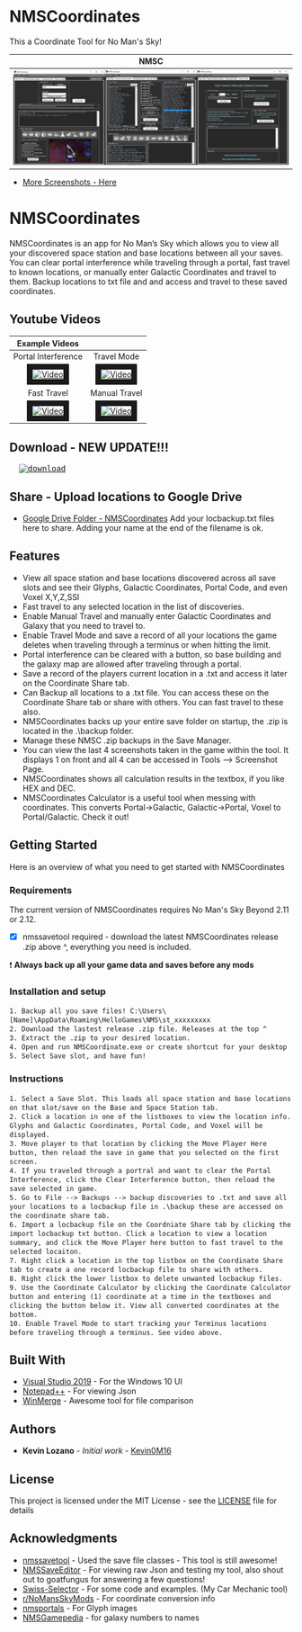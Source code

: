 # NMSCoordinates
This a Coordinate Tool for No Man's Sky!

|               NMSC                        |
|                :---:                      |
|       <img src= "Cover_Photo.png"/>       |

* [More Screenshots - Here](./images)

# NMSCoordinates

NMSCoordinates is an app for No Man’s Sky which allows you to view all your discovered space station and base locations between all your saves.
You can clear portal interference while traveling through a portal, fast travel to known locations, or manually enter Galactic Coordinates and travel to them.
Backup locations to txt file and and access and travel to these saved coordinates.

## Youtube Videos

|Example Videos|  |
|:---:|:---:|
|Portal Interference|Travel Mode|
|<a href="http://www.youtube.com/watch?feature=player_embedded&v=-kipUjXrnOc" target="_blank"><img src="http://img.youtube.com/vi/-kipUjXrnOc/0.jpg" alt="Video" width="520" height="300" border="10" /></a>|<a href="http://www.youtube.com/watch?feature=player_embedded&v=LB7yqgLsW_0" target="_blank"><img src="http://img.youtube.com/vi/LB7yqgLsW_0/0.jpg" alt="Video" width="520" height="300" border="10" /></a>|
|Fast Travel|Manual Travel|
|<a href="http://www.youtube.com/watch?feature=player_embedded&v=ceSFVl9LFtI" target="_blank"><img src="http://img.youtube.com/vi/ceSFVl9LFtI/0.jpg" alt="Video" width="520" height="300" border="10" /></a>|<a href="http://www.youtube.com/watch?feature=player_embedded&v=Vx1xGk2TMIo" target="_blank"><img src="http://img.youtube.com/vi/Vx1xGk2TMIo/0.jpg" alt="Video" width="520" height="300" border="10" /></a>|


## Download - NEW UPDATE!!! 

<!--* Download will be available later today. -->

<pre>  <a href="https://github.com/Kevin0M16/NMSCoordinates/releases/latest/download/NMSCoordinates-v1.1.1.zip"><img src="https://img.shields.io/badge/dynamic/json.svg?label=download&url=https://api.github.com/repos/Kevin0M16/NMSCoordinates/releases/latest&query=$.assets[0].name&style=for-the-badge" alt="download"/></a></pre>

## Share - Upload locations to Google Drive

* [Google Drive Folder - NMSCoordinates](https://drive.google.com/open?id=0B0Tsv8SX6_GtR2hKNlhVcnBvMmc) Add your locbackup.txt files here to share. Adding your name at the end of the filename is ok.


## Features

* View all space station and base locations discovered across all save slots and see their Glyphs, Galactic Coordinates, Portal Code, and even Voxel X,Y,Z,SSI
* Fast travel to any selected location in the list of discoveries.
* Enable Manual Travel and manually enter Galactic Coordinates and Galaxy that you need to travel to.
* Enable Travel Mode and save a record of all your locations the game deletes when traveling through a terminus or when hitting the limit.
* Portal interference can be cleared with a button, so base building and the galaxy map are allowed after traveling through a portal.
* Save a record of the players current location in a .txt and access it later on the Coordinate Share tab.
* Can Backup all locations to a .txt file. You can access these on the Coordinate Share tab or share with others. You can fast travel to these also.
* NMSCoordinates backs up your entire save folder on startup, the .zip is located in the .\backup folder.
* Manage these NMSC .zip backups in the Save Manager.
* You can view the last 4 screenshots taken in the game within the tool. It displays 1 on front and all 4 can be accessed in Tools --> Screenshot Page.
* NMSCoordinates shows all calculation results in the textbox, if you like HEX and DEC.
* NMSCoordinates Calculator is a useful tool when messing with coordinates. This converts Portal->Galactic, Galactic->Portal, Voxel to Portal/Galactic. Check it out!

## Getting Started

Here is an overview of what you need to get started with NMSCoordinates

### Requirements

The current version of NMSCoordinates requires No Man's Sky Beyond 2.11 or 2.12.
 - [x] nmssavetool required - download the latest NMSCoordinates release .zip above ^, everything you need is included.

:exclamation: **Always back up all your game data and saves before any mods**

### Installation and setup

	1. Backup all you save files! C:\Users\[Name]\AppData\Roaming\HelloGames\NMS\st_xxxxxxxxx
	2. Download the lastest release .zip file. Releases at the top ^
	3. Extract the .zip to your desired location.
	4. Open and run NMSCoordinate.exe or create shortcut for your desktop
	5. Select Save slot, and have fun! 

### Instructions

	1. Select a Save Slot. This loads all space station and base locations on that slot/save on the Base and Space Station tab.
	2. Click a location in one of the listboxes to view the location info. Glyphs and Galactic Coordinates, Portal Code, and Voxel will be displayed.
	3. Move player to that location by clicking the Move Player Here button, then reload the save in game that you selected on the first screen.
	4. If you traveled through a portral and want to clear the Portal Interference, click the Clear Interference button, then reload the save selected in game.
	5. Go to File --> Backups --> backup discoveries to .txt and save all your locations to a locbackup file in .\backup these are accessed on the coordinate share tab.
	6. Import a locbackup file on the Coordniate Share tab by clicking the import locbackup txt button. Click a location to view a location summary, and click the Move Player here button to fast travel to the selected locaiton.
	7. Right click a location in the top listbox on the Coordinate Share tab to create a one record locbackup file to share with others.
	8. Right click the lower listbox to delete unwanted locbackup files.
	9. Use the Coordinate Calculator by clicking the Coordinate Calculator button and entering (1) coordinate at a time in the textboxes and clicking the button below it. View all converted coordinates at the bottom.
	10. Enable Travel Mode to start tracking your Terminus locations before traveling through a terminus. See video above.


## Built With

* [Visual Studio 2019](https://visualstudio.microsoft.com/downloads/) - For the Windows 10 UI
* [Notepad++](https://notepad-plus-plus.org/) - For viewing Json
* [WinMerge](https://winmerge.org/) - Awesome tool for file comparison

## Authors

* **Kevin Lozano** - *Initial work* - [Kevin0M16](https://github.com/Kevin0M16)

## License

This project is licensed under the MIT License - see the [LICENSE](/LICENSE.txt) file for details

## Acknowledgments

* [nmssavetool](https://github.com/matthew-humphrey/nmssavetool) - Used the save file classes - This tool is still awesome!
* [NMSSaveEditor](https://github.com/goatfungus/NMSSaveEditor) - For viewing raw Json and testing my tool, also shout out to goatfungus for answering a few questions!
* [Swiss-Selector](https://kevin0m16.github.io/Swiss-Selector/) - For some code and examples. (My Car Mechanic tool)
* [r/NoMansSkyMods](https://www.reddit.com/r/NoMansSkyMods/) - For coordinate conversion info
* [nmsportals](https://nmsportals.github.io/) - For Glyph images
* [NMSGamepedia](https://nomanssky.gamepedia.com/Galaxy) - for galaxy numbers to names
